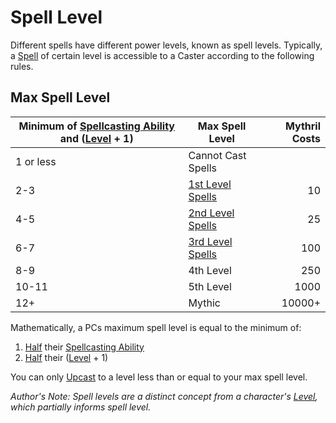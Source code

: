 # Spell Level

Different spells have different power levels, known as spell levels. Typically, a [Spell](../Spellcasting/Spells.md) of certain level is accessible to a Caster according to the following rules.

## Max Spell Level

| Minimum of [Spellcasting Ability](../The%20Spellcasting%20Disciplines/Spellcasting%20Ability.md) and ([Level](../../Player%20Characters/Derived%20Statistics/Level.md) + 1) | Max Spell Level                                                                  | Mythril Costs |
| --------------------------------------------------------------------------------------------------------------------------------------------------------------------------- | -------------------------------------------------------------------------------- | ------------: |
| 1 or less                                                                                                                                                                   | Cannot Cast Spells                                                               |               |
| 2-3                                                                                                                                                                         | [1st Level Spells](Spells/Spells%20by%20Level/Level%201/1st%20Level%20Spells.md) |            10 |
| 4-5                                                                                                                                                                         | [2nd Level Spells](Spells/Spells%20by%20Level/Level%202/2nd%20Level%20Spells.md) |            25 |
| 6-7                                                                                                                                                                         | [3rd Level Spells](Spells/Spells%20by%20Level/Level%203/3rd%20Level%20Spells.md) |           100 |
| 8-9                                                                                                                                                                         | 4th Level                                                                        |           250 |
| 10-11                                                                                                                                                                       | 5th Level                                                                        |          1000 |
| 12+                                                                                                                                                                         | Mythic                                                                           |        10000+ |

Mathematically, a PCs maximum spell level is equal to the minimum of:
1. [Half](../../Foreword/Rule%20for%20rules.md#Halving) their [Spellcasting Ability](../The%20Spellcasting%20Disciplines/Spellcasting%20Ability.md)
2. [Half](../../Foreword/Rule%20for%20rules.md#Halving) their ([Level](../../Player%20Characters/Derived%20Statistics/Level.md) + 1)

You can only [Upcast](../Spellcasting/Spellcasting.md#Upcast) to a level less than or equal to your max spell level.

*Author's Note:*
*Spell levels are a distinct concept from a character's [Level](../../Player%20Characters/Derived%20Statistics/Level.md), which partially informs spell level.*
